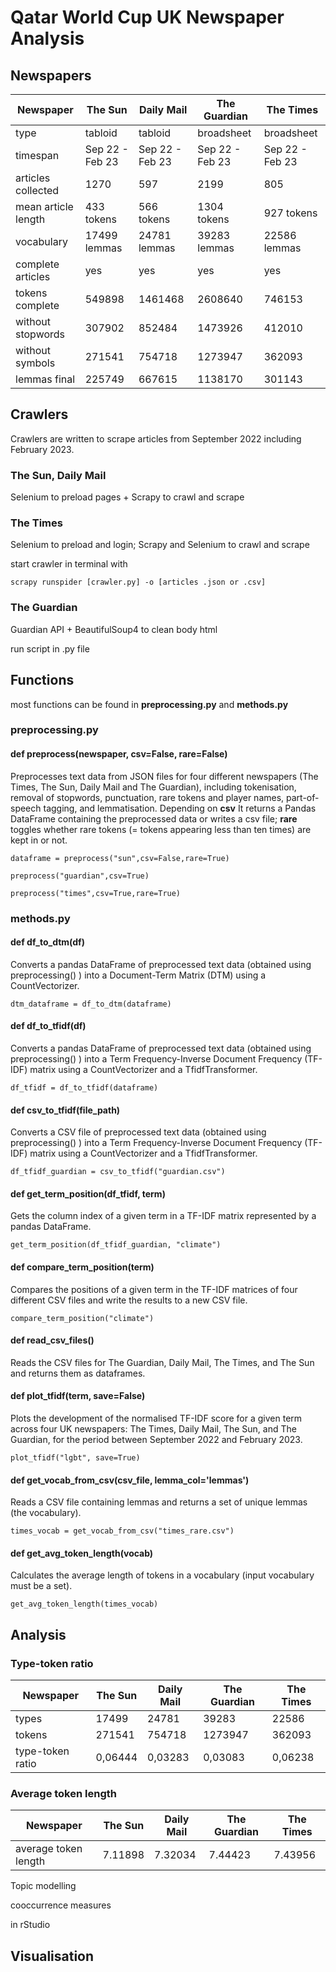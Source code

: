 # Qatar World Cup UK Newspaper Analysis

## Newspapers

Newspaper | The Sun | Daily Mail | The Guardian | The Times
--- | --- | --- | --- | ---
type | tabloid | tabloid | broadsheet | broadsheet
timespan | Sep 22 - Feb 23 | Sep 22 - Feb 23 | Sep 22 - Feb 23 | Sep 22 - Feb 23
articles collected | 1270 | 597 | 2199 | 805
mean article length | 433 tokens | 566 tokens | 1304 tokens | 927 tokens 
vocabulary | 17499 lemmas | 24781 lemmas | 39283 lemmas | 22586 lemmas
complete articles | yes | yes | yes | yes
tokens complete | 549898 | 1461468 |  2608640 | 746153
without stopwords | 307902 | 852484 |  1473926 | 412010
without symbols | 271541 | 754718 |  1273947 | 362093
lemmas final | 225749 | 667615 |  1138170 | 301143

## Crawlers

Crawlers are written to scrape articles from September 2022 including February 2023.

### The Sun, Daily Mail

Selenium to preload pages + Scrapy to crawl and scrape

### The Times

Selenium to preload and login; Scrapy and Selenium to crawl and scrape

start crawler in terminal with 

````
scrapy runspider [crawler.py] -o [articles .json or .csv]
````

### The Guardian

Guardian API + BeautifulSoup4 to clean body html

run script in .py file

## Functions

most functions can be found in <b>preprocessing.py</b> and <b>methods.py</b>

### preprocessing.py
#### def preprocess(newspaper, csv=False, rare=False)

Preprocesses text data from JSON files for four different newspapers (The Times, The Sun, Daily Mail and The Guardian), including tokenisation, removal of stopwords, punctuation, rare tokens and player names, part-of-speech tagging, and lemmatisation. Depending on <b>csv</b> It returns a Pandas DataFrame containing the preprocessed data or writes a csv file; <b>rare</b> toggles whether rare tokens (= tokens appearing less than ten times) are kept in or not.
````
dataframe = preprocess("sun",csv=False,rare=True)

preprocess("guardian",csv=True)

preprocess("times",csv=True,rare=True)
````
### methods.py
#### def df_to_dtm(df)
Converts a pandas DataFrame of preprocessed text data (obtained using preprocessing() ) into a Document-Term Matrix (DTM) using a CountVectorizer.
````
dtm_dataframe = df_to_dtm(dataframe)
````
#### def df_to_tfidf(df)
Converts a pandas DataFrame of preprocessed text data (obtained using preprocessing() ) into a Term Frequency-Inverse Document Frequency (TF-IDF) matrix using a CountVectorizer and a TfidfTransformer.
````
df_tfidf = df_to_tfidf(dataframe)
````
#### def csv_to_tfidf(file_path)
Converts a CSV file of preprocessed text data (obtained using preprocessing() ) into a Term Frequency-Inverse Document Frequency (TF-IDF) matrix using a CountVectorizer and a TfidfTransformer.
````
df_tfidf_guardian = csv_to_tfidf("guardian.csv")
````
#### def get_term_position(df_tfidf, term)
Gets the column index of a given term in a TF-IDF matrix represented by a pandas DataFrame.
````
get_term_position(df_tfidf_guardian, "climate")
````
#### def compare_term_position(term)
Compares the positions of a given term in the TF-IDF matrices of four different CSV files and write the results to a new CSV file.
````
compare_term_position("climate")
````
#### def read_csv_files()
Reads the CSV files for The Guardian, Daily Mail, The Times, and The Sun and returns them as dataframes.

#### def plot_tfidf(term, save=False)
Plots the development of the normalised TF-IDF score for a given term across four UK newspapers: The Times, Daily Mail, The Sun, and The Guardian, for the period between September 2022 and February 2023.
````
plot_tfidf("lgbt", save=True)
````
#### def get_vocab_from_csv(csv_file, lemma_col='lemmas')
Reads a CSV file containing lemmas and returns a set of unique lemmas (the vocabulary).
````
times_vocab = get_vocab_from_csv("times_rare.csv")
````
#### def get_avg_token_length(vocab)
Calculates the average length of tokens in a vocabulary (input vocabulary must be a set).
````
get_avg_token_length(times_vocab)
````

## Analysis

### Type-token ratio 
Newspaper | The Sun | Daily Mail | The Guardian | The Times
--- | --- | --- | --- | ---
 types | 17499 | 24781 | 39283 | 22586 
 tokens | 271541 | 754718 | 1273947 | 362093 
 type-token ratio | 0,06444 | 0,03283 | 0,03083 | 0,06238 
 
 ### Average token length
Newspaper | The Sun | Daily Mail | The Guardian | The Times
--- | --- | --- | --- | ---
average token length | 7.11898 | 7.32034 | 7.44423 | 7.43956 


Topic modelling

cooccurrence measures

in rStudio

## Visualisation






